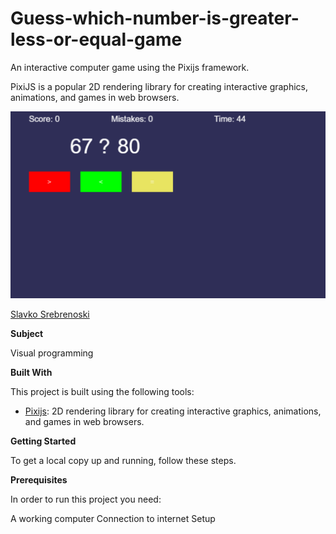 # Guess-which-number-is-greater-less-or-equal-game

An interactive computer game using the Pixijs framework.

PixiJS is a popular 2D rendering library for creating interactive graphics, animations, and games in web browsers.

![Screenshot (1)](https://github.com/slavko444/-Guess-which-number-is-greater-less-or-equal-game/blob/main/Game%20image.png)

[Slavko Srebrenoski ](https://github.com/slavko444)


**Subject**

Visual programming

**Built With**

This project is built using the following tools:

- [Pixijs](https://pixijs.com/): 2D rendering library for creating interactive graphics, animations, and games in web browsers.

**Getting Started**

To get a local copy up and running, follow these steps.

**Prerequisites**

In order to run this project you need:

A working computer
Connection to internet
Setup

